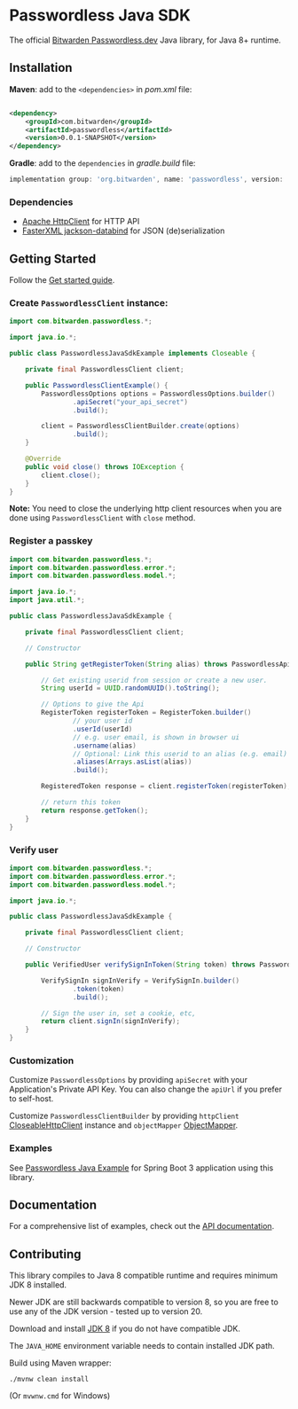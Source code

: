 # Passwordless Java SDK

The official [Bitwarden Passwordless.dev](https://passwordless.dev/) Java library, for Java 8+ runtime.

## Installation

**Maven**: add to the `<dependencies>` in *pom.xml* file:

```xml

<dependency>
    <groupId>com.bitwarden</groupId>
    <artifactId>passwordless</artifactId>
    <version>0.0.1-SNAPSHOT</version>
</dependency>
```

**Gradle**: add to the `dependencies` in *gradle.build* file:

```groovy
implementation group: 'org.bitwarden', name: 'passwordless', version: '0.0.1-SNAPSHOT'
```

### Dependencies

- [Apache HttpClient][apache-http-client] for HTTP API
- [FasterXML jackson-databind][fasterxml-jackson-databind] for JSON (de)serialization

## Getting Started

Follow the [Get started guide][api-docs].

### Create `PasswordlessClient` instance:

```java
import com.bitwarden.passwordless.*;

import java.io.*;

public class PasswordlessJavaSdkExample implements Closeable {

    private final PasswordlessClient client;

    public PasswordlessClientExample() {
        PasswordlessOptions options = PasswordlessOptions.builder()
                .apiSecret("your_api_secret")
                .build();

        client = PasswordlessClientBuilder.create(options)
                .build();
    }

    @Override
    public void close() throws IOException {
        client.close();
    }
}
```

**Note:** You need to close the underlying http client resources when you are done
using `PasswordlessClient` with `close` method.

### Register a passkey

```java
import com.bitwarden.passwordless.*;
import com.bitwarden.passwordless.error.*;
import com.bitwarden.passwordless.model.*;

import java.io.*;
import java.util.*;

public class PasswordlessJavaSdkExample {

    private final PasswordlessClient client;

    // Constructor

    public String getRegisterToken(String alias) throws PasswordlessApiException, IOException {

        // Get existing userid from session or create a new user.
        String userId = UUID.randomUUID().toString();

        // Options to give the Api
        RegisterToken registerToken = RegisterToken.builder()
                // your user id
                .userId(userId)
                // e.g. user email, is shown in browser ui
                .username(alias)
                // Optional: Link this userid to an alias (e.g. email)
                .aliases(Arrays.asList(alias))
                .build();

        RegisteredToken response = client.registerToken(registerToken);

        // return this token
        return response.getToken();
    }
}
```

### Verify user

```java
import com.bitwarden.passwordless.*;
import com.bitwarden.passwordless.error.*;
import com.bitwarden.passwordless.model.*;

import java.io.*;

public class PasswordlessJavaSdkExample {

    private final PasswordlessClient client;

    // Constructor

    public VerifiedUser verifySignInToken(String token) throws PasswordlessApiException, IOException {

        VerifySignIn signInVerify = VerifySignIn.builder()
                .token(token)
                .build();

        // Sign the user in, set a cookie, etc,
        return client.signIn(signInVerify);
    }
}
```

### Customization

Customize `PasswordlessOptions` by providing `apiSecret` with your Application's Private API Key.
You can also change the `apiUrl` if you prefer to self-host.

Customize `PasswordlessClientBuilder` by providing `httpClient` [CloseableHttpClient][apache-http-client] instance
and `objectMapper` [ObjectMapper][fasterxml-jackson-databind].

### Examples

See [Passwordless Java Example](https://github.com/passwordless/passwordless-java-example) for Spring Boot 3 application
using this library.

## Documentation

For a comprehensive list of examples, check out the [API
documentation][api-docs].

## Contributing

This library compiles to Java 8 compatible runtime and requires minimum JDK 8 installed.

Newer JDK are still backwards compatible to version 8, so you are free to use any of the JDK version - tested up to
version 20.

Download and install [JDK 8](https://adoptium.net/temurin/releases/?version=8) if you do not have compatible JDK.

The `JAVA_HOME` environment variable needs to contain installed JDK path.

Build using Maven wrapper:

```shell
./mvnw clean install
```

(Or `mvwnw.cmd` for Windows)

[api-docs]:https://docs.passwordless.dev/guide/get-started.html

[apache-http-client]:https://hc.apache.org/httpcomponents-client-5.2.x/index.html

[fasterxml-jackson-databind]:https://github.com/FasterXML/jackson-databind
